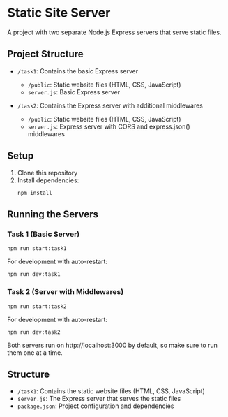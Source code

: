 # Static Site Server

A project with two separate Node.js Express servers that serve static files.

## Project Structure

- `/task1`: Contains the basic Express server
  - `/public`: Static website files (HTML, CSS, JavaScript)
  - `server.js`: Basic Express server

- `/task2`: Contains the Express server with additional middlewares
  - `/public`: Static website files (HTML, CSS, JavaScript)
  - `server.js`: Express server with CORS and express.json() middlewares

## Setup

1. Clone this repository
2. Install dependencies:
   ```
   npm install
   ```

## Running the Servers

### Task 1 (Basic Server)
```
npm run start:task1
```

For development with auto-restart:
```
npm run dev:task1
```

### Task 2 (Server with Middlewares)
```
npm run start:task2
```

For development with auto-restart:
```
npm run dev:task2
```

Both servers run on http://localhost:3000 by default, so make sure to run them one at a time.

## Structure

- `/task1`: Contains the static website files (HTML, CSS, JavaScript)
- `server.js`: The Express server that serves the static files
- `package.json`: Project configuration and dependencies 